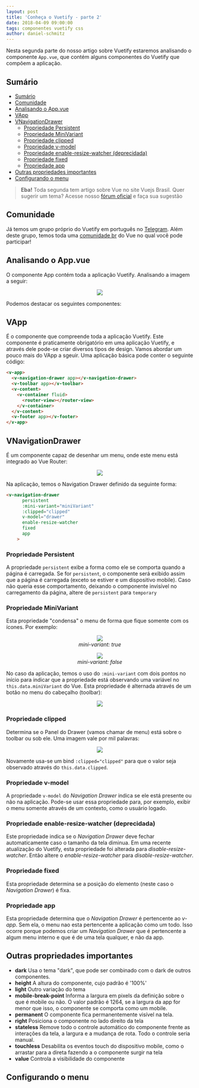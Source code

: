 ```yaml
---
layout: post
title: 'Conheça o Vuetify - parte 2'
date: 2018-04-09 09:00:00 
tags: componentes vuetify css 
author: daniel-schmitz
---
```


Nesta segunda parte do nosso artigo sobre Vuetify estaremos analisando o componente `App.vue`, que contém alguns componentes do Vuetify que compõem a aplicação.


## Sumário 

<!-- TOC -->

- [Sumário](#sumário)
- [Comunidade](#comunidade)
- [Analisando o App.vue](#analisando-o-appvue)
- [VApp](#vapp)
- [VNavigationDrawer](#vnavigationdrawer)
    - [Propriedade Persistent](#propriedade-persistent)
    - [Propriedade MiniVariant](#propriedade-minivariant)
    - [Propriedade clipped](#propriedade-clipped)
    - [Propriedade v-model](#propriedade-v-model)
    - [Propriedade enable-resize-watcher (deprecidada)](#propriedade-enable-resize-watcher-deprecidada)
    - [Propriedade fixed](#propriedade-fixed)
    - [Propriedade app](#propriedade-app)
- [Outras propriedades importantes](#outras-propriedades-importantes)
- [Configurando o menu](#configurando-o-menu)

<!-- /TOC -->

 > **Eba!** Toda segunda tem artigo sobre Vue no site Vuejs Brasil. Quer sugerir um tema? Acesse nosso [fórum oficial](https://github.com/vuejs-br/forum/issues/7) e faça sua sugestão

## Comunidade

Já temos um grupo próprio do Vuetify em português no [Telegram](https://t.me/vuetifybr). Além deste grupo, temos toda uma [comunidade br](https://github.com/vuejs-br/comunidades) do Vue no qual você pode participar! 

## Analisando o App.vue

O componente App contém toda a aplicação Vuetify. Analisando a imagem a seguir:

<p align="center">
<img src="https://i.imgur.com/JpbO03r.png">
</p>

Podemos destacar os seguintes componentes:

## VApp 

É o componente que compreende toda a aplicação Vuetify. Este componente é praticamente obrigatório em uma aplicação Vuetify, e através dele pode-se criar diversos tipos de design. Vamos abordar um pouco mais do VApp a sgeuir. Uma aplicação básica pode conter o seguinte código:

```html
<v-app>
  <v-navigation-drawer app></v-navigation-drawer>
  <v-toolbar app></v-toolbar>
  <v-content>
    <v-container fluid>
      <router-view></router-view>
    </v-container>
  </v-content>
  <v-footer app></v-footer>
</v-app>
```

## VNavigationDrawer

É um componente capaz de desenhar um menu, onde este menu está integrado ao Vue Router:

<p align="center">
<img src="https://i.imgur.com/faXB48C.png">
</p>

Na aplicação, temos o Navigation Drawer definido da seguinte forma:

```html
<v-navigation-drawer
      persistent
      :mini-variant="miniVariant"
      :clipped="clipped"
      v-model="drawer"
      enable-resize-watcher
      fixed
      app
    >
```

### Propriedade Persistent

A propriedade `persistent` exibe a forma como ele se comporta quando a página é carregada. Se for `persistent`, o componente será exibido assim que a página é carregada (exceto se estiver e um dispositivo mobile). Caso não queria esse comportamento, deixando o componente invisível no carregamento da página, altere de `persistent` para `temporary`

### Propriedade MiniVariant

Esta propriedade "condensa" o menu de forma que fique somente com os ícones. Por exemplo:

<p align="center">
<img src="https://i.imgur.com/jFkeQjW.png">
<br/><i>mini-variant: true</i>
</p>

<p align="center">
<img src="https://i.imgur.com/k7NYBsO.png">
<br/><i>mini-variant: false</i>
</p>

No caso da aplicação, temos o uso do `:mini-variant` com dois pontos no início para indicar que a propriedade está observando uma variável no `this.data.miniVariant` do Vue. Esta propriedade é alternada através de um botão no menu do cabeçalho (toolbar):

<p align="center">
<img src="https://i.imgur.com/mabXV89.gif">
</p>

### Propriedade clipped

Determina se o Panel do Drawer (vamos chamar de menu) está sobre o toolbar ou sob ele. Uma imagem vale por mil palavras:

<p align="center">
<img src="https://i.imgur.com/vTywUAv.gif">
</p>

Novamente usa-se um bind `:clipped="clipped"` para que o valor seja observado através do `this.data.clipped`.

### Propriedade v-model

A propriedade `v-model` do *Navigation Drawer* indica se ele está presente ou não na aplicação. Pode-se usar essa propriedade para, por exemplo, exibir o menu somente através de um contexto, como o usuário logado.

### Propriedade enable-resize-watcher (deprecidada)

Este propriedade indica se o *Navigation Drawer* deve fechar automaticamente caso o tamanho da tela diminua. Em uma recente atualização do Vuetify, esta propriedade foi alterada para *disable-resize-watcher*. Então altere o *enable-resize-watcher* para *disable-resize-watcher*.

### Propriedade fixed

Esta propriedade determina se a posição do elemento (neste caso o *Navigation Drawer*) é fixa. 

### Propriedade app

Esta propriedade determina que o *Navigation Drawer* é pertencente ao *v-app*. Sem ela, o menu nao esta pertencente a aplicação como um todo. Isso ocorre porque podemos criar um   *Navigation Drawer* que é pertencente a algum menu interno e que é de uma tela qualquer, e não da app. 

## Outras propriedades importantes

- **dark** Usa o tema "dark", que pode ser combinado com o dark de outros componentes.
- **height** A altura do componente, cujo padrão é '100%'
- **light** Outro variação do tema
- **mobile-break-point** Informa a largura em pixels da definição sobre o que é mobile ou não. O valor padrão é 1264, se a largura da app for menor que isso, o componente se comporta como um mobile.
- **permanent** O componente fica permanentemente visível na tela. 
- **right** Posiciona o componente no lado direito da tela
- **stateless** Remove todo  o controle automático do componente frente as interações da tela, a largura e a mudança de rota. Todo o controle seria manual. 
- **touchless** Desabilita os eventos touch do dispositivo mobile, como o arrastar para a direta fazendo a o componente surgir na tela
- **value** Controla a visibilidade do componente

## Configurando o menu

